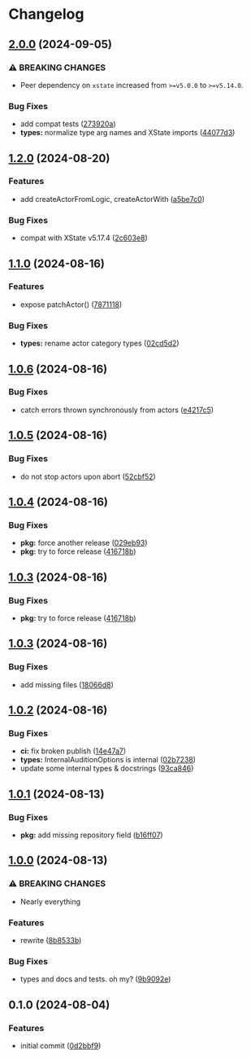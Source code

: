 # Changelog

## [2.0.0](https://github.com/boneskull/xstate-audition/compare/xstate-audition-v1.2.0...xstate-audition-v2.0.0) (2024-09-05)


### ⚠ BREAKING CHANGES

* Peer dependency on `xstate` increased from `>=v5.0.0` to `>=v5.14.0`.

### Bug Fixes

* add compat tests ([273920a](https://github.com/boneskull/xstate-audition/commit/273920a9ce35a5604ded7cb68a3b496143012de3))
* **types:** normalize type arg names and XState imports ([44077d3](https://github.com/boneskull/xstate-audition/commit/44077d342ad26a4549c81b181849713e84fd11c6))

## [1.2.0](https://github.com/boneskull/xstate-audition/compare/xstate-audition-v1.1.0...xstate-audition-v1.2.0) (2024-08-20)


### Features

* add createActorFromLogic, createActorWith ([a5be7c0](https://github.com/boneskull/xstate-audition/commit/a5be7c07903204eda4139c8004fc3fa4bdb80727))


### Bug Fixes

* compat with XState v5.17.4 ([2c603e8](https://github.com/boneskull/xstate-audition/commit/2c603e8078e25f5a425682a151db030b380257ca))

## [1.1.0](https://github.com/boneskull/xstate-audition/compare/xstate-audition-v1.0.6...xstate-audition-v1.1.0) (2024-08-16)


### Features

* expose patchActor() ([7871118](https://github.com/boneskull/xstate-audition/commit/7871118eb7349922a884ecc1ef00ba63c725df83))


### Bug Fixes

* **types:** rename actor category types ([02cd5d2](https://github.com/boneskull/xstate-audition/commit/02cd5d23242efc192279391a91b4e4becca7526f))

## [1.0.6](https://github.com/boneskull/xstate-audition/compare/xstate-audition-v1.0.5...xstate-audition-v1.0.6) (2024-08-16)


### Bug Fixes

* catch errors thrown synchronously from actors ([e4217c5](https://github.com/boneskull/xstate-audition/commit/e4217c588817c604365596102572974e4ab59f7d))

## [1.0.5](https://github.com/boneskull/xstate-audition/compare/xstate-audition-v1.0.4...xstate-audition-v1.0.5) (2024-08-16)


### Bug Fixes

* do not stop actors upon abort ([52cbf52](https://github.com/boneskull/xstate-audition/commit/52cbf52d38ea3e8e9187285638f527e52e5aed02))

## [1.0.4](https://github.com/boneskull/xstate-audition/compare/xstate-audition-v1.0.3...xstate-audition-v1.0.4) (2024-08-16)


### Bug Fixes

* **pkg:** force another release ([029eb93](https://github.com/boneskull/xstate-audition/commit/029eb93b6018c33b856ffdda3478a5b79e9a445d))
* **pkg:** try to force release ([416718b](https://github.com/boneskull/xstate-audition/commit/416718be0e6fcf7437fcadf4cacce554d001963d))

## [1.0.3](https://github.com/boneskull/xstate-audition/compare/xstate-audition-v1.0.3...xstate-audition-v1.0.3) (2024-08-16)


### Bug Fixes

* **pkg:** try to force release ([416718b](https://github.com/boneskull/xstate-audition/commit/416718be0e6fcf7437fcadf4cacce554d001963d))

## [1.0.3](https://github.com/boneskull/xstate-audition/compare/xstate-audition-v1.0.2...xstate-audition-v1.0.3) (2024-08-16)


### Bug Fixes

* add missing files ([18066d8](https://github.com/boneskull/xstate-audition/commit/18066d840ac152dffa685a6546ef116ec3762940))

## [1.0.2](https://github.com/boneskull/xstate-audition/compare/xstate-audition-v1.0.1...xstate-audition-v1.0.2) (2024-08-16)


### Bug Fixes

* **ci:** fix broken publish ([14e47a7](https://github.com/boneskull/xstate-audition/commit/14e47a73fa26d4c27a4064792849d7e8d38f3028))
* **types:** InternalAuditionOptions is internal ([02b7238](https://github.com/boneskull/xstate-audition/commit/02b7238ba4f11db69a71236ca92b99a6da66175a))
* update some internal types & docstrings ([93ca846](https://github.com/boneskull/xstate-audition/commit/93ca8462bef2adf3c0ff8541c4fc50b6795166f8))

## [1.0.1](https://github.com/boneskull/xstate-audition/compare/xstate-audition-v1.0.0...xstate-audition-v1.0.1) (2024-08-13)


### Bug Fixes

* **pkg:** add missing repository field ([b16ff07](https://github.com/boneskull/xstate-audition/commit/b16ff070f2ce98d3ecf41a5085237fab821665d2))

## [1.0.0](https://github.com/boneskull/xstate-audition/compare/xstate-audition-v0.1.0...xstate-audition-v1.0.0) (2024-08-13)


### ⚠ BREAKING CHANGES

* Nearly everything

### Features

* rewrite ([8b8533b](https://github.com/boneskull/xstate-audition/commit/8b8533b459365cac879a4aeb54c22c2b32a05c2e))


### Bug Fixes

* types and docs and tests. oh my? ([9b9092e](https://github.com/boneskull/xstate-audition/commit/9b9092e875cffe205166c42fa461808ec94f8f69))

## 0.1.0 (2024-08-04)


### Features

* initial commit ([0d2bbf9](https://github.com/boneskull/xstate-audition/commit/0d2bbf9b4751eb5747fcf98a945f26782595d3c0))
